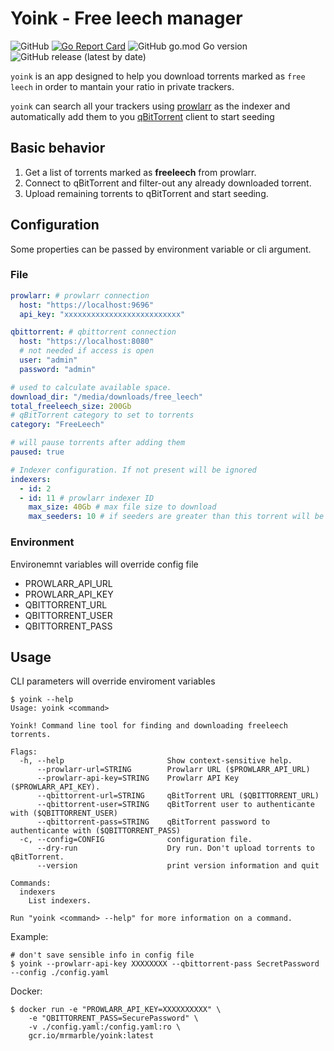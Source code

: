 # Yoink - Free leech manager

![GitHub](https://img.shields.io/github/license/mrmarble/yoink)
[![Go Report Card](https://goreportcard.com/badge/github.com/mrmarble/yoink)](https://goreportcard.com/report/github.com/mrmarble/yoink)
![GitHub go.mod Go version](https://img.shields.io/github/go-mod/go-version/mrmarble/yoink)
![GitHub release (latest by date)](https://img.shields.io/github/v/release/mrmarble/yoink)

`yoink` is an app designed to help you download torrents marked as `free leech` in order to mantain your ratio in private trackers.

`yoink` can search all your trackers using [prowlarr](https://github.com/Prowlarr/Prowlarr) as the indexer and automatically add them to you [qBitTorrent](https://github.com/qbittorrent/qBittorrent) client to start seeding

## Basic behavior

1. Get a list of torrents marked as **freeleech** from prowlarr.
2. Connect to qBitTorrent and filter-out any already downloaded torrent.
3. Upload remaining torrents to qBitTorrent and start seeding.

## Configuration

Some properties can be passed by environment variable or cli argument.

### File

```yaml
prowlarr: # prowlarr connection
  host: "https://localhost:9696"
  api_key: "xxxxxxxxxxxxxxxxxxxxxxxxxx"

qbittorrent: # qbittorrent connection
  host: "https://localhost:8080"
  # not needed if access is open
  user: "admin"
  password: "admin"

# used to calculate available space.
download_dir: "/media/downloads/free_leech"
total_freeleech_size: 200Gb
# qBitTorrent category to set to torrents
category: "FreeLeech"

# will pause torrents after adding them
paused: true

# Indexer configuration. If not present will be ignored
indexers:
  - id: 2
  - id: 11 # prowlarr indexer ID
    max_size: 40Gb # max file size to download
    max_seeders: 10 # if seeders are greater than this torrent will be ignored
```

### Environment

Environemnt variables will override config file

- PROWLARR_API_URL
- PROWLARR_API_KEY
- QBITTORRENT_URL
- QBITTORRENT_USER
- QBITTORRENT_PASS

## Usage

CLI parameters will override enviroment variables

```
$ yoink --help
Usage: yoink <command>

Yoink! Command line tool for finding and downloading freeleech torrents.

Flags:
  -h, --help                       Show context-sensitive help.
      --prowlarr-url=STRING        Prowlarr URL ($PROWLARR_API_URL)
      --prowlarr-api-key=STRING    Prowlarr API Key ($PROWLARR_API_KEY).
      --qbittorrent-url=STRING     qBitTorrent URL ($QBITTORRENT_URL)
      --qbittorrent-user=STRING    qBitTorrent user to authenticante with ($QBITTORRENT_USER)
      --qbittorrent-pass=STRING    qBitTorrent password to authenticante with ($QBITTORRENT_PASS)
  -c, --config=CONFIG              configuration file.
      --dry-run                    Dry run. Don't upload torrents to qBitTorrent.
      --version                    print version information and quit

Commands:
  indexers
    List indexers.

Run "yoink <command> --help" for more information on a command.
```

Example:

```shell
# don't save sensible info in config file
$ yoink --prowlarr-api-key XXXXXXXX --qbittorrent-pass SecretPassword --config ./config.yaml
```

Docker:

```shell
$ docker run -e "PROWLARR_API_KEY=XXXXXXXXXX" \
    -e "QBITTORRENT_PASS=SecurePassword" \
    -v ./config.yaml:/config.yaml:ro \
    gcr.io/mrmarble/yoink:latest
```
